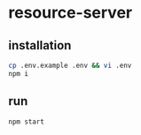 # resource-server

## installation

```bash
cp .env.example .env && vi .env
npm i
```

## run

```bash
npm start
```